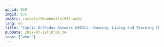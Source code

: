 ```yaml
---
wp_id: 930
imgId: 935
imgSrc: /assets/thumbnails/935.webp
lang: en
title: "Coptic Orthodox Answers &#8211; Knowing, Living and Teaching the faith!"
pubDate: 2017-07-12T10:06:34
tags: ["whut"]
---
```


<!-- page: 6 -->
